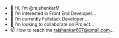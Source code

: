 - 👋 Hi, I’m @rajshankarM
- 👀 I’m interested in Front End Developer...
- 🌱 I’m currently Fullstack Developer ...
- 💞️ I’m looking to collaborate on Project...
- 📫 How to reach me rajshankar607@gmail.com...

<!---
rajshankarM/rajshankarM is a ✨ special ✨ repository because its `README.md` (this file) appears on your GitHub profile.
You can click the Preview link to take a look at your changes.
--->
